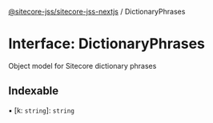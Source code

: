 [@sitecore-jss/sitecore-jss-nextjs](../README.md) / DictionaryPhrases

# Interface: DictionaryPhrases

Object model for Sitecore dictionary phrases

## Indexable

▪ [k: `string`]: `string`
